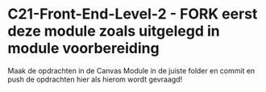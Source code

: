 # C21-Front-End-Level-2 - FORK eerst deze module zoals uitgelegd in module voorbereiding
Maak de opdrachten in de Canvas Module in de juiste folder en commit en push de opdrachten hier als hierom wordt gevraagd!
